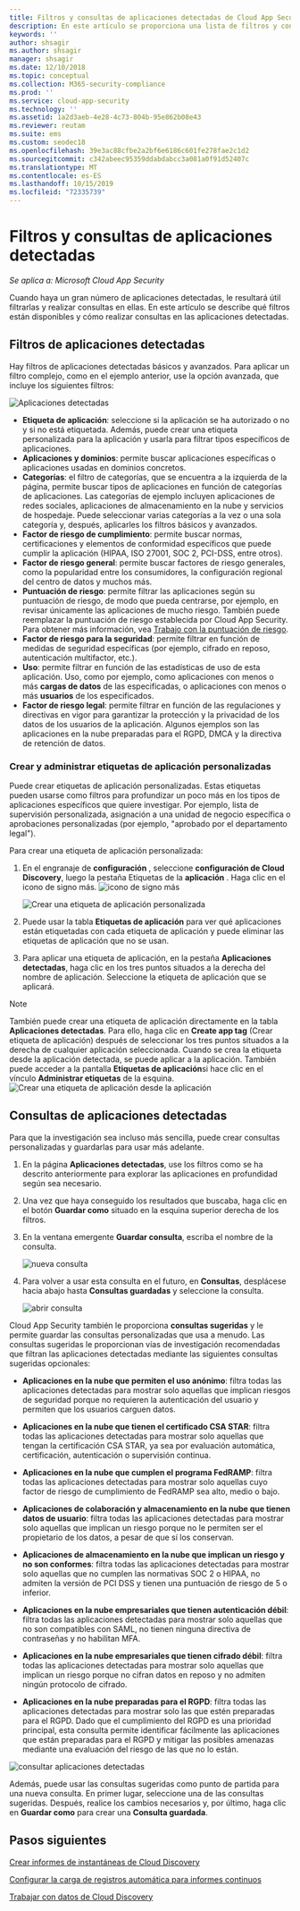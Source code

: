 ```yaml
---
title: Filtros y consultas de aplicaciones detectadas de Cloud App Security
description: En este artículo se proporciona una lista de filtros y consultas de aplicaciones detectadas de Cloud App Security y se explica cómo trabajar con ellos.
keywords: ''
author: shsagir
ms.author: shsagir
manager: shsagir
ms.date: 12/10/2018
ms.topic: conceptual
ms.collection: M365-security-compliance
ms.prod: ''
ms.service: cloud-app-security
ms.technology: ''
ms.assetid: 1a2d3aeb-4e28-4c73-804b-95e862b08e43
ms.reviewer: reutam
ms.suite: ems
ms.custom: seodec18
ms.openlocfilehash: 39e3ac88cfbe2a2bf6e6186c601fe278fae2c1d2
ms.sourcegitcommit: c342abeec95359ddabdabcc3a081a0f91d52407c
ms.translationtype: MT
ms.contentlocale: es-ES
ms.lasthandoff: 10/15/2019
ms.locfileid: "72335739"
---
```

# <a name="discovered-app-filters-and-queries"></a>Filtros y consultas de aplicaciones detectadas

*Se aplica a: Microsoft Cloud App Security*

Cuando haya un gran número de aplicaciones detectadas, le resultará útil filtrarlas y realizar consultas en ellas. En este artículo se describe qué filtros están disponibles y cómo realizar consultas en las aplicaciones detectadas.  

## <a name="discovered-app-filters"></a>Filtros de aplicaciones detectadas

Hay filtros de aplicaciones detectadas básicos y avanzados. Para aplicar un filtro complejo, como en el ejemplo anterior, use la opción avanzada, que incluye los siguientes filtros:

![Aplicaciones detectadas](./media/discovered-apps.png)  


- **Etiqueta de aplicación**: seleccione si la aplicación se ha autorizado o no y si no está etiquetada. Además, puede crear una etiqueta personalizada para la aplicación y usarla para filtrar tipos específicos de aplicaciones. 
- **Aplicaciones y dominios**: permite buscar aplicaciones específicas o aplicaciones usadas en dominios concretos. 
- **Categorías**: el filtro de categorías, que se encuentra a la izquierda de la página, permite buscar tipos de aplicaciones en función de categorías de aplicaciones. Las categorías de ejemplo incluyen aplicaciones de redes sociales, aplicaciones de almacenamiento en la nube y servicios de hospedaje. Puede seleccionar varias categorías a la vez o una sola categoría y, después, aplicarles los filtros básicos y avanzados.
- **Factor de riesgo de cumplimiento**: permite buscar normas, certificaciones y elementos de conformidad específicos que puede cumplir la aplicación (HIPAA, ISO 27001, SOC 2, PCI-DSS, entre otros).
- **Factor de riesgo general**: permite buscar factores de riesgo generales, como la popularidad entre los consumidores, la configuración regional del centro de datos y muchos más.
- **Puntuación de riesgo**: permite filtrar las aplicaciones según su puntuación de riesgo, de modo que pueda centrarse, por ejemplo, en revisar únicamente las aplicaciones de mucho riesgo. También puede reemplazar la puntuación de riesgo establecida por Cloud App Security. Para obtener más información, vea [Trabajo con la puntuación de riesgo](risk-score.md).
- **Factor de riesgo para la seguridad**: permite filtrar en función de medidas de seguridad específicas (por ejemplo, cifrado en reposo, autenticación multifactor, etc.).
- **Uso**: permite filtrar en función de las estadísticas de uso de esta aplicación. Uso, como por ejemplo, como aplicaciones con menos o más **cargas de datos** de las especificadas, o aplicaciones con menos o más **usuarios** de los especificados.
- **Factor de riesgo legal**: permite filtrar en función de las regulaciones y directivas en vigor para garantizar la protección y la privacidad de los datos de los usuarios de la aplicación. Algunos ejemplos son las aplicaciones en la nube preparadas para el RGPD, DMCA y la directiva de retención de datos.

### <a name="creating-and-managing-custom-app-tags"></a>Crear y administrar etiquetas de aplicación personalizadas

Puede crear etiquetas de aplicación personalizadas. Estas etiquetas pueden usarse como filtros para profundizar un poco más en los tipos de aplicaciones específicos que quiere investigar. Por ejemplo, lista de supervisión personalizada, asignación a una unidad de negocio específica o aprobaciones personalizadas (por ejemplo, "aprobado por el departamento legal").

Para crear una etiqueta de aplicación personalizada:

1. En el engranaje de **configuración** , seleccione **configuración de Cloud Discovery**, luego la pestaña Etiquetas de la **aplicación** . Haga clic en el icono de signo más. ![icono de signo más](./media/plus-icon.png)

   ![Crear una etiqueta de aplicación personalizada](./media/create-app-tag.png)

2. Puede usar la tabla **Etiquetas de aplicación** para ver qué aplicaciones están etiquetadas con cada etiqueta de aplicación y puede eliminar las etiquetas de aplicación que no se usan.

3. Para aplicar una etiqueta de aplicación, en la pestaña **Aplicaciones detectadas**, haga clic en los tres puntos situados a la derecha del nombre de aplicación. Seleccione la etiqueta de aplicación que se aplicará. 

> [!NOTE]
>También puede crear una etiqueta de aplicación directamente en la tabla **Aplicaciones detectadas**. Para ello, haga clic en **Create app tag** (Crear etiqueta de aplicación) después de seleccionar los tres puntos situados a la derecha de cualquier aplicación seleccionada. Cuando se crea la etiqueta desde la aplicación detectada, se puede aplicar a la aplicación. También puede acceder a la pantalla **Etiquetas de aplicación**si hace clic en el vínculo **Administrar etiquetas** de la esquina.
> ![Crear una etiqueta de aplicación desde la aplicación](./media/create-app-tag-from-app.png)

## <a name="discovered-app-queries"></a>Consultas de aplicaciones detectadas

Para que la investigación sea incluso más sencilla, puede crear consultas personalizadas y guardarlas para usar más adelante. 

1. En la página **Aplicaciones detectadas**, use los filtros como se ha descrito anteriormente para explorar las aplicaciones en profundidad según sea necesario. 

2. Una vez que haya conseguido los resultados que buscaba, haga clic en el botón **Guardar como** situado en la esquina superior derecha de los filtros. 

3. En la ventana emergente **Guardar consulta**, escriba el nombre de la consulta.

   ![nueva consulta](./media/new-query.png)

4. Para volver a usar esta consulta en el futuro, en **Consultas**, desplácese hacia abajo hasta **Consultas guardadas** y seleccione la consulta. 

   ![abrir consulta](./media/discovered-app-query.png)


Cloud App Security también le proporciona **consultas sugeridas** y le permite guardar las consultas personalizadas que usa a menudo. Las consultas sugeridas le proporcionan vías de investigación recomendadas que filtran las aplicaciones detectadas mediante las siguientes consultas sugeridas opcionales:

 - **Aplicaciones en la nube que permiten el uso anónimo**: filtra todas las aplicaciones detectadas para mostrar solo aquellas que implican riesgos de seguridad porque no requieren la autenticación del usuario y permiten que los usuarios carguen datos.

 - **Aplicaciones en la nube que tienen el certificado CSA STAR**: filtra todas las aplicaciones detectadas para mostrar solo aquellas que tengan la certificación CSA STAR, ya sea por evaluación automática, certificación, autenticación o supervisión continua.

 - **Aplicaciones en la nube que cumplen el programa FedRAMP**: filtra todas las aplicaciones detectadas para mostrar solo aquellas cuyo factor de riesgo de cumplimiento de FedRAMP sea alto, medio o bajo. 

 - **Aplicaciones de colaboración y almacenamiento en la nube que tienen datos de usuario**: filtra todas las aplicaciones detectadas para mostrar solo aquellas que implican un riesgo porque no le permiten ser el propietario de los datos, a pesar de que sí los conservan.

 - **Aplicaciones de almacenamiento en la nube que implican un riesgo y no son conformes**: filtra todas las aplicaciones detectadas para mostrar solo aquellas que no cumplen las normativas SOC 2 o HIPAA, no admiten la versión de PCI DSS y tienen una puntuación de riesgo de 5 o inferior.

 - **Aplicaciones en la nube empresariales que tienen autenticación débil**: filtra todas las aplicaciones detectadas para mostrar solo aquellas que no son compatibles con SAML, no tienen ninguna directiva de contraseñas y no habilitan MFA.

 - **Aplicaciones en la nube empresariales que tienen cifrado débil**: filtra todas las aplicaciones detectadas para mostrar solo aquellas que implican un riesgo porque no cifran datos en reposo y no admiten ningún protocolo de cifrado.

- **Aplicaciones en la nube preparadas para el RGPD**: filtra todas las aplicaciones detectadas para mostrar solo las que estén preparadas para el RGPD. Dado que el cumplimiento del RGPD es una prioridad principal, esta consulta permite identificar fácilmente las aplicaciones que están preparadas para el RGPD y mitigar las posibles amenazas mediante una evaluación del riesgo de las que no lo están.
 
![consultar aplicaciones detectadas](./media/queries-discovered-apps.png)

 
Además, puede usar las consultas sugeridas como punto de partida para una nueva consulta. En primer lugar, seleccione una de las consultas sugeridas. Después, realice los cambios necesarios y, por último, haga clic en **Guardar como** para crear una **Consulta guardada**.


## <a name="next-steps"></a>Pasos siguientes
 
[Crear informes de instantáneas de Cloud Discovery](create-snapshot-cloud-discovery-reports.md)

[Configurar la carga de registros automática para informes continuos](configure-automatic-log-upload-for-continuous-reports.md)

[Trabajar con datos de Cloud Discovery](working-with-cloud-discovery-data.md)

